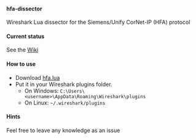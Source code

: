#### hfa-dissector
Wireshark Lua dissector for the Siemens/Unify CorNet-IP (HFA) protocol

#### Current status

See the [Wiki](https://github.com/jonas-koeritz/hfa-dissector/wiki)

#### How to use

- Download [hfa.lua](hfa.lua)
- Put it in your Wireshark plugins folder.
  - On Windows: `C:\Users\<username>\AppData\Roaming\Wireshark\plugins`
  - On Linux: `~/.wireshark/plugins`

#### Hints

Feel free to leave any knowledge as an issue
